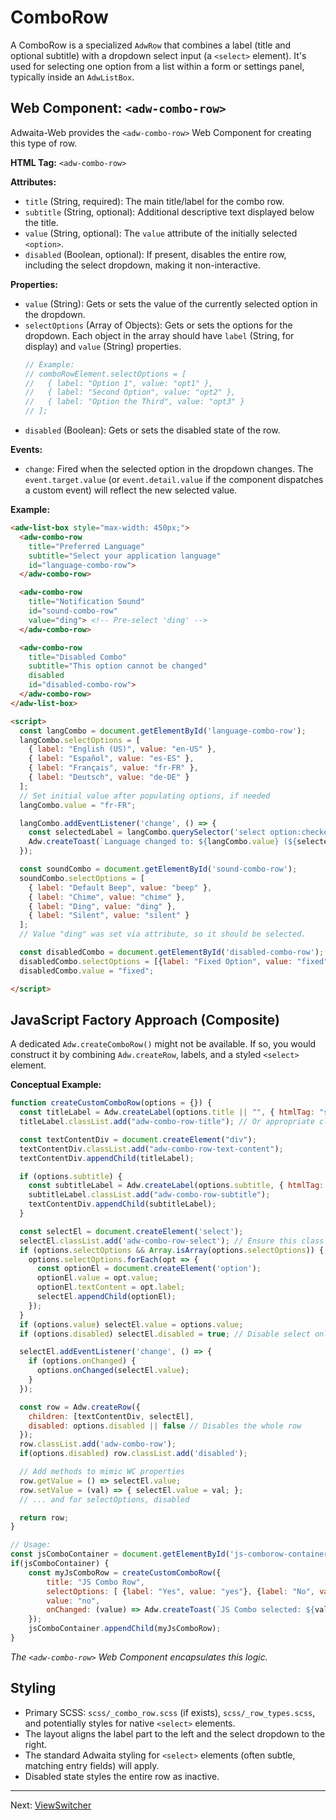 # ComboRow

A ComboRow is a specialized `AdwRow` that combines a label (title and optional
subtitle) with a dropdown select input (a `<select>` element). It's used for
selecting one option from a list within a form or settings panel, typically
inside an `AdwListBox`.

## Web Component: `<adw-combo-row>`

Adwaita-Web provides the `<adw-combo-row>` Web Component for creating this type of row.

**HTML Tag:** `<adw-combo-row>`

**Attributes:**

*   `title` (String, required): The main title/label for the combo row.
*   `subtitle` (String, optional): Additional descriptive text displayed below the title.
*   `value` (String, optional): The `value` attribute of the initially selected `<option>`.
*   `disabled` (Boolean, optional): If present, disables the entire row, including the select dropdown, making it non-interactive.

**Properties:**

*   `value` (String): Gets or sets the value of the currently selected option in the dropdown.
*   `selectOptions` (Array of Objects): Gets or sets the options for the dropdown. Each object in the array should have `label` (String, for display) and `value` (String) properties.
    ```javascript
    // Example:
    // comboRowElement.selectOptions = [
    //   { label: "Option 1", value: "opt1" },
    //   { label: "Second Option", value: "opt2" },
    //   { label: "Option the Third", value: "opt3" }
    // ];
    ```
*   `disabled` (Boolean): Gets or sets the disabled state of the row.

**Events:**

*   `change`: Fired when the selected option in the dropdown changes. The `event.target.value` (or `event.detail.value` if the component dispatches a custom event) will reflect the new selected value.

**Example:**

```html
<adw-list-box style="max-width: 450px;">
  <adw-combo-row
    title="Preferred Language"
    subtitle="Select your application language"
    id="language-combo-row">
  </adw-combo-row>

  <adw-combo-row
    title="Notification Sound"
    id="sound-combo-row"
    value="ding"> <!-- Pre-select 'ding' -->
  </adw-combo-row>

  <adw-combo-row
    title="Disabled Combo"
    subtitle="This option cannot be changed"
    disabled
    id="disabled-combo-row">
  </adw-combo-row>
</adw-list-box>

<script>
  const langCombo = document.getElementById('language-combo-row');
  langCombo.selectOptions = [
    { label: "English (US)", value: "en-US" },
    { label: "Español", value: "es-ES" },
    { label: "Français", value: "fr-FR" },
    { label: "Deutsch", value: "de-DE" }
  ];
  // Set initial value after populating options, if needed
  langCombo.value = "fr-FR";

  langCombo.addEventListener('change', () => {
    const selectedLabel = langCombo.querySelector('select option:checked').textContent;
    Adw.createToast(`Language changed to: ${langCombo.value} (${selectedLabel})`);
  });

  const soundCombo = document.getElementById('sound-combo-row');
  soundCombo.selectOptions = [
    { label: "Default Beep", value: "beep" },
    { label: "Chime", value: "chime" },
    { label: "Ding", value: "ding" },
    { label: "Silent", value: "silent" }
  ];
  // Value "ding" was set via attribute, so it should be selected.

  const disabledCombo = document.getElementById('disabled-combo-row');
  disabledCombo.selectOptions = [{label: "Fixed Option", value: "fixed"}];
  disabledCombo.value = "fixed";

</script>
```

## JavaScript Factory Approach (Composite)

A dedicated `Adw.createComboRow()` might not be available. If so, you would construct it by combining `Adw.createRow`, labels, and a styled `<select>` element.

**Conceptual Example:**

```javascript
function createCustomComboRow(options = {}) {
  const titleLabel = Adw.createLabel(options.title || "", { htmlTag: "span" });
  titleLabel.classList.add("adw-combo-row-title"); // Or appropriate class

  const textContentDiv = document.createElement("div");
  textContentDiv.classList.add("adw-combo-row-text-content");
  textContentDiv.appendChild(titleLabel);

  if (options.subtitle) {
    const subtitleLabel = Adw.createLabel(options.subtitle, { htmlTag: "span" });
    subtitleLabel.classList.add("adw-combo-row-subtitle");
    textContentDiv.appendChild(subtitleLabel);
  }

  const selectEl = document.createElement('select');
  selectEl.classList.add('adw-combo-row-select'); // Ensure this class is styled
  if (options.selectOptions && Array.isArray(options.selectOptions)) {
    options.selectOptions.forEach(opt => {
      const optionEl = document.createElement('option');
      optionEl.value = opt.value;
      optionEl.textContent = opt.label;
      selectEl.appendChild(optionEl);
    });
  }
  if (options.value) selectEl.value = options.value;
  if (options.disabled) selectEl.disabled = true; // Disable select only

  selectEl.addEventListener('change', () => {
    if (options.onChanged) {
      options.onChanged(selectEl.value);
    }
  });

  const row = Adw.createRow({
    children: [textContentDiv, selectEl],
    disabled: options.disabled || false // Disables the whole row
  });
  row.classList.add('adw-combo-row');
  if(options.disabled) row.classList.add('disabled');

  // Add methods to mimic WC properties
  row.getValue = () => selectEl.value;
  row.setValue = (val) => { selectEl.value = val; };
  // ... and for selectOptions, disabled

  return row;
}

// Usage:
const jsComboContainer = document.getElementById('js-comborow-container'); // Assuming div exists
if(jsComboContainer) {
    const myJsComboRow = createCustomComboRow({
        title: "JS Combo Row",
        selectOptions: [ {label: "Yes", value: "yes"}, {label: "No", value: "no"}],
        value: "no",
        onChanged: (value) => Adw.createToast(`JS Combo selected: ${value}`)
    });
    jsComboContainer.appendChild(myJsComboRow);
}
```
*The `<adw-combo-row>` Web Component encapsulates this logic.*

## Styling

*   Primary SCSS: `scss/_combo_row.scss` (if exists), `scss/_row_types.scss`, and potentially styles for native `<select>` elements.
*   The layout aligns the label part to the left and the select dropdown to the right.
*   The standard Adwaita styling for `<select>` elements (often subtle, matching entry fields) will apply.
*   Disabled state styles the entire row as inactive.

---
Next: [ViewSwitcher](./viewswitcher.md)
